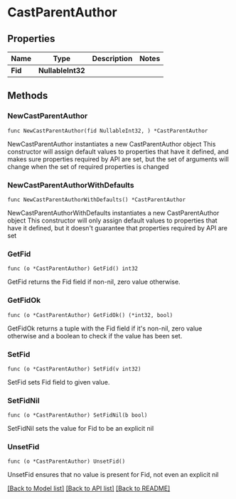 # CastParentAuthor

## Properties

Name | Type | Description | Notes
------------ | ------------- | ------------- | -------------
**Fid** | **NullableInt32** |  | 

## Methods

### NewCastParentAuthor

`func NewCastParentAuthor(fid NullableInt32, ) *CastParentAuthor`

NewCastParentAuthor instantiates a new CastParentAuthor object
This constructor will assign default values to properties that have it defined,
and makes sure properties required by API are set, but the set of arguments
will change when the set of required properties is changed

### NewCastParentAuthorWithDefaults

`func NewCastParentAuthorWithDefaults() *CastParentAuthor`

NewCastParentAuthorWithDefaults instantiates a new CastParentAuthor object
This constructor will only assign default values to properties that have it defined,
but it doesn't guarantee that properties required by API are set

### GetFid

`func (o *CastParentAuthor) GetFid() int32`

GetFid returns the Fid field if non-nil, zero value otherwise.

### GetFidOk

`func (o *CastParentAuthor) GetFidOk() (*int32, bool)`

GetFidOk returns a tuple with the Fid field if it's non-nil, zero value otherwise
and a boolean to check if the value has been set.

### SetFid

`func (o *CastParentAuthor) SetFid(v int32)`

SetFid sets Fid field to given value.


### SetFidNil

`func (o *CastParentAuthor) SetFidNil(b bool)`

 SetFidNil sets the value for Fid to be an explicit nil

### UnsetFid
`func (o *CastParentAuthor) UnsetFid()`

UnsetFid ensures that no value is present for Fid, not even an explicit nil

[[Back to Model list]](../README.md#documentation-for-models) [[Back to API list]](../README.md#documentation-for-api-endpoints) [[Back to README]](../README.md)


